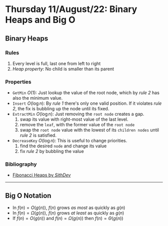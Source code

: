 # Thursday 11/August/22: Binary Heaps and Big O

## Binary Heaps

### Rules
1. Every level is full, last one from left to right
2. _Heap property_: No child is smaller than its parent

### Properties
- `GetMin` $O(1)$: Just lookup the value of the root node, which by
    *rule 2* has also the minimum value.
- `Insert` $O(\log{n})$: By *rule 1* there's only one valid position.
    If it violates *rule 2*, the fix is bubbling up the node until
    its fixed.
- `ExtractMin` $O(\log{n})$: Just removing the `root node` creates a
    gap.
    1. swap its value with right-most value of the last
    level.
    2. remove the `leaf`, with the former value of the `root node`
    3. swap the `root node` value with the lowest of its `children
       nodes` until *rule 2* is satisfied.
- `DecreaseKey` $O(\log{n})$: This is useful to change priorities.
    1. find the desired `node` and change its value
    2. fix *rule 2* by bubbling the value


### Bibliography
- [Fibonacci Heaps by *SithDev*](https://youtu.be/6JxvKfSV9Ns)

---

## Big O Notation

- In $f(n) = O(g(n))$, $f(n)$ grows *as most* as quickly as $g(n)$
- In $f(n) = \Omega(g(n))$, $f(n)$ grows *at least* as quickly as
    $g(n)$
- If $f(n) = O(g(n))$ and $f(n) = \Omega(g(n))$ then $f(n) =
    \Theta(g(n))$


